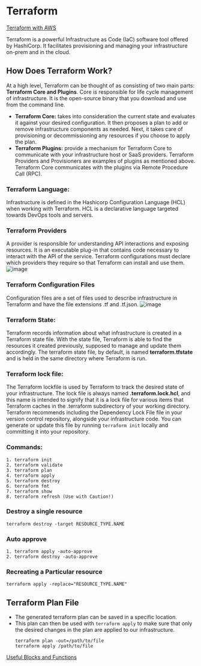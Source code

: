 # Terraform

[Terraform with AWS](https://registry.terraform.io/providers/hashicorp/aws/latest/docs/)

Terraform is a powerful Infrastructure as Code (IaC) software tool offered by HashiCorp. It facilitates provisioning and managing your infrastructure on-prem and in the cloud.

## How Does Terraform Work?

At a high level, Terraform can be thought of as consisting of two main parts: **Terraform Core and Plugins**. Core is responsible for life cycle management of infrastructure. It is the open-source binary that you download and use from the command line. 
* **Terraform Core:** takes into consideration the current state and evaluates it against your desired configuration. It then proposes a plan to add or remove infrastructure components as needed. Next, it takes care of provisioning or decommissioning any resources if you choose to apply the plan.
* **Terraform Plugins:** provide a mechanism for Terraform Core to communicate with your infrastructure host or SaaS providers. Terraform Providers and Provisioners are examples of plugins as mentioned above. Terraform Core communicates with the plugins via Remote Procedure Call (RPC).

### Terraform Language: 
Infrastructure is defined in the Hashicorp Configuration Language (HCL) when working with Terraform. HCL is a declarative language targeted towards DevOps tools and servers. 

### Terraform Providers
A provider is responsible for understanding API interactions and exposing resources. It is an executable plug-in that contains code necessary to interact with the API of the service. Terraform configurations must declare which providers they require so that Terraform can install and use them.
![image](https://github.com/begh-azka/terraform_aws/assets/97597065/56b1e362-cd31-4163-898b-d8590130e94c)

### Terraform Configuration Files
Configuration files are a set of files used to describe infrastructure in Terraform and have the file extensions .tf and .tf.json.
![image](https://github.com/begh-azka/terraform_aws/assets/97597065/0bf3e4a5-1619-4159-8641-333302ba3ee3)

### Terraform State: 
Terraform records information about what infrastructure is created in a Terraform state file. With the state file, Terraform is able to find the resources it created previously, supposed to manage and update them accordingly. The terraform state file, by default, is named **terraform.tfstate** and is held in the same directory where Terraform is run.

### Terraform lock file:
The Terraform lockfile is used by Terraform to track the desired state of your infrastructure. The lock file is always named **.terraform.lock.hcl**, and this name is intended to signify that it is a lock file for various items that Terraform caches in the .terraform subdirectory of your working directory. Terraform recommends including the Dependency Lock File file in your version control repository, alongside your infrastructure code. You can generate or update this file by running ```terraform init``` locally and committing it into your repository.

### Commands:
```
1. terraform init
2. terraform validate
3. terraform plan
4. terraform apply
5. terraform destroy
6. terraform fmt
7. terraform show
8. terraform refresh (Use with Caution!)
```   
### Destroy a single resource
```
terraform destroy -target RESOURCE_TYPE.NAME
```
### Auto approve
```
1. terraform apply -auto-approve
2. terraform destroy -auto-approve
```
### Recreating a Particular resource
```
terraform apply -replace="RESOURCE_TYPE.NAME"
```
## Terraform Plan File

* The generated terraform plan can be saved in a specific location.
* This plan can then be used with ```terraform apply``` to make sure that only the desired changes in the plan are applied to our infrastructure.
  ```
  terraform plan -out=/path/to/file
  terraform apply /path/to/file
  ```
[Useful Blocks and Functions](https://linumary.medium.com/learning-terraform-with-real-world-scenarios-part-2-e5749e8e6f8e)
